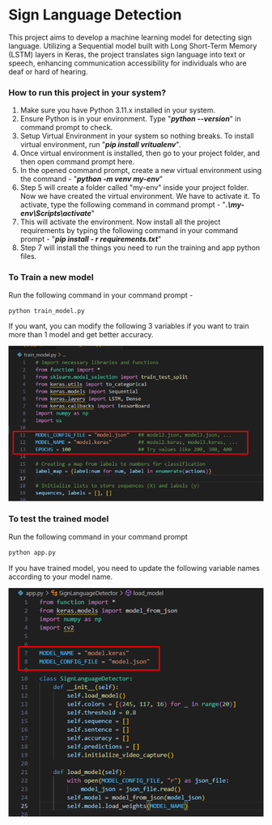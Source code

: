 # Sign Language Detection
This project aims to develop a machine learning model for detecting sign language. Utilizing a Sequential model built with Long Short-Term Memory (LSTM) layers in Keras, the project translates sign language into text or speech, enhancing communication accessibility for individuals who are deaf or hard of hearing.

### How to run this project in your system?

1. Make sure you have Python 3.11.x installed in your system.
2. Ensure Python is in your environment. Type "***python --version***" in command prompt to check.
3. Setup Virtual Environment in your system so nothing breaks. To install virtual environment, run "***pip install vritualenv***". 
4. Once virtual environment is installed, then go to your project folder, and then open command prompt here. 
5. In the opened command prompt, create a new virtual environment using the command - "***python -m venv my-env***"
6. Step 5 will create a folder called "my-env" inside your project folder. Now we have created the virtual environment. We have to activate it. To activate, type the following command in command prompt - "***.\my-env\Scripts\activate***"
7. This will activate the environment. Now install all the project requirements by typing the following command in your command prompt - "***pip install - r requirements.txt***"
8. Step 7 will install the things you need to run the training and app python files.



### To Train a new model 

Run the following command in your command prompt - 

```cmd
python train_model.py
```

If you want, you can modify the following 3 variables if you want to train more than 1 model and get better accuracy. 

![image-20240102220555619](./images/image-20240102220555619.png)

### To test the trained model

Run the following command in your command prompt

```cmd
python app.py
```

If you have trained model, you need to update the following variable names according to your model name.

![image-20240102220733367](/images/image-20240102220733367.png)
